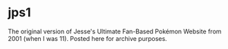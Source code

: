 # jps1

The original version of Jesse's Ultimate Fan-Based Pokémon Website from
2001 (when I was 11). Posted here for archive purposes.
